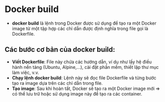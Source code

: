 # Docker build
- **docker build** là lệnh trong Docker được sử dụng để tạo ra một Docker image từ một tập hợp các chỉ dẫn được định nghĩa trong file gọi là Dockerfile.

## Các bước cơ bản của docker build:
- **Viết Dockerfile**: File này chứa các hướng dẫn, ví dụ như lấy hệ điều hành nền tảng (Ubuntu, Alpine,...), cài đặt phần mềm, thiết lập thư mục làm việc, v.v.
- **Chạy lệnh docker build**: Lệnh này sẽ đọc file Dockerfile và từng bước tạo ra image dựa trên các chỉ dẫn trong file.
- **Tạo image**: Sau khi hoàn tất, Docker sẽ tạo ra một Docker image mới => có thể lưu trữ hoặc sử dụng image này để tạo ra các container.
